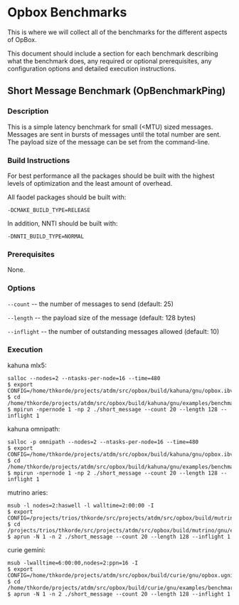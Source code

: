 # Opbox Benchmarks

This is where we will collect all of the benchmarks for the different aspects of OpBox.

This document should include a section for each benchmark describing what the benchmark does, any required or optional prerequisites, any configuration options and detailed execution instructions.

## Short Message Benchmark (OpBenchmarkPing)

### Description

This is a simple latency benchmark for small (<MTU) sized messages.  Messages are sent in bursts of messages until the total number are sent.  The payload size of the message can be set from the command-line.


### Build Instructions

For best performance all the packages should be built with the highest levels of optimization and the least amount of overhead.

All faodel packages should be built with:

`-DCMAKE_BUILD_TYPE=RELEASE`

In addition, NNTI should be built with:

`-DNNTI_BUILD_TYPE=NORMAL`


### Prerequisites

None.


### Options

`--count`    -- the number of messages to send (default: 25)

`--length`   -- the payload size of the message (default: 128 bytes)

`--inflight` -- the number of outstanding messages allowed (default: 10)


### Execution

kahuna mlx5:

```
salloc --nodes=2 --ntasks-per-node=16 --time=480
$ export CONFIG=/home/thkorde/projects/atdm/src/opbox/build/kahuna/gnu/opbox.ibverbs.conf
$ cd /home/thkorde/projects/atdm/src/opbox/build/kahuna/gnu/examples/benchmarks/short_message
$ mpirun -npernode 1 -np 2 ./short_message --count 20 --length 128 --inflight 1
```

kahuna omnipath:

```
salloc -p omnipath --nodes=2 --ntasks-per-node=16 --time=480
$ export CONFIG=/home/thkorde/projects/atdm/src/opbox/build/kahuna/gnu/opbox.ibverbs.conf
$ cd /home/thkorde/projects/atdm/src/opbox/build/kahuna/gnu/examples/benchmarks/short_message
$ mpirun -npernode 1 -np 2 ./short_message --count 20 --length 128 --inflight 1
```

mutrino aries:

```
msub -l nodes=2:haswell -l walltime=2:00:00 -I
$ export CONFIG=/projects/trios/thkorde/src/projects/atdm/src/opbox/build/mutrino/gnu/opbox.ugni.conf
$ cd /projects/trios/thkorde/src/projects/atdm/src/opbox/build/mutrino/gnu/examples/benchmarks/short_message
$ aprun -N 1 -n 2 ./short_message --count 20 --length 128 --inflight 1
```

curie gemini:

```
msub -lwalltime=6:00:00,nodes=2:ppn=16 -I
$ export CONFIG=/home/thkorde/projects/atdm/src/opbox/build/curie/gnu/opbox.ugni.conf
$ cd /home/thkorde/projects/atdm/src/opbox/build/curie/gnu/examples/benchmarks/short_message
$ aprun -N 1 -n 2 ./short_message --count 20 --length 128 --inflight 1
```
